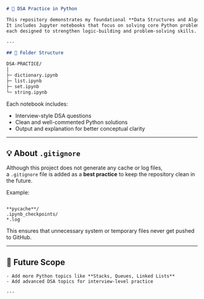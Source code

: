 

```markdown
# 🧠 DSA Practice in Python

This repository demonstrates my foundational **Data Structures and Algorithms (DSA)** preparation as part of my **Data Science interview readiness**.  
It includes Jupyter notebooks that focus on solving core Python problems using **Dictionaries, Lists, Sets, and Strings** —  
each designed to strengthen logic-building and problem-solving skills.

---

## 📂 Folder Structure

DSA-PRACTICE/
│
├─ dictionary.ipynb
├─ list.ipynb
├─ set.ipynb
└─ string.ipynb

```

Each notebook includes:
- Interview-style DSA questions  
- Clean and well-commented Python solutions  
- Output and explanation for better conceptual clarity  

---

## 💡 About `.gitignore`
Although this project does not generate any cache or log files,  
a `.gitignore` file is added as a **best practice** to keep the repository clean in the future.

Example:
```

**pycache**/
.ipynb_checkpoints/
*.log

```

This ensures that unnecessary system or temporary files never get pushed to GitHub.

---

## 🚀 Future Scope
```
- Add more Python topics like **Stacks, Queues, Linked Lists**
- Add advanced DSA topics for interview-level practice

---
```


